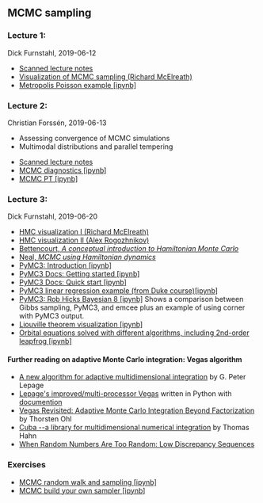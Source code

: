 ## MCMC sampling

### Lecture 1: 
Dick Furnstahl, 2019-06-12

* [Scanned lecture notes](https://github.com/NuclearTalent/Bayes2019/blob/master/topics/mcmc-sampling/Lecture_W1a_rjf.pdf)
* [Visualization of MCMC sampling (Richard McElreath)](http://elevanth.org/blog/2017/11/28/build-a-better-markov-chain/)
* [Metropolis Poisson example [ipynb]](https://github.com/NuclearTalent/Bayes2019/blob/master/topics/mcmc-sampling/Metropolis_Poisson_example.ipynb)


### Lecture 2: 
Christian Forss&eacute;n, 2019-06-13
- Assessing convergence of MCMC simulations
- Multimodal distributions and parallel tempering
* [Scanned lecture notes](https://github.com/NuclearTalent/Bayes2019/blob/master/topics/mcmc-sampling/Lecture_Th1b_cf.pdf)
* [MCMC diagnostics [ipynb]](https://github.com/NuclearTalent/Bayes2019/blob/master/topics/mcmc-sampling/MCMC-diagnostics.ipynb)
* [MCMC PT [ipynb]](https://github.com/NuclearTalent/Bayes2019/blob/master/topics/mcmc-sampling/MCMC-PT.ipynb)
  

### Lecture 3: 
Dick Furnstahl, 2019-06-20

* [HMC visualization I (Richard McElreath)](http://elevanth.org/blog/2017/11/28/build-a-better-markov-chain/)
* [HMC visualization II (Alex Rogozhnikov)](https://arogozhnikov.github.io/2016/12/19/markov_chain_monte_carlo.html)
* [Bettencourt, *A conceptual introduction to Hamiltonian Monte Carlo*](https://github.com/NuclearTalent/Bayes2019/blob/master/topics/mcmc-sampling/Refs/Conceptual_introduction_to_Hamiltonian_Monte_Carlo_Betancourt_1701.02434.pdf)
* [Neal, *MCMC using Hamiltonian dynamics*](https://github.com/NuclearTalent/Bayes2019/blob/master/topics/mcmc-sampling/Refs/MCMC_using_Hamiltonian_dynamics_Neal_1206.1901.pdf)
* [PyMC3: Introduction [ipynb]](https://github.com/NuclearTalent/Bayes2019/blob/master/topics/mcmc-sampling/PyMC3/PyMC3_intro.ipynb)
* [PyMC3 Docs: Getting started [ipynb]](https://github.com/NuclearTalent/Bayes2019/blob/master/topics/mcmc-sampling/PyMC3/PyMC3_docs_getting_started.ipynb)
* [PyMC3 Docs: Quick start [ipynb]](https://github.com/NuclearTalent/Bayes2019/blob/master/topics/mcmc-sampling/PyMC3/PyMC3_docs_api_quickstart.ipynb)
* [PyMC3 linear regression example (from Duke course)[ipynb]](https://github.com/NuclearTalent/Bayes2019/blob/master/topics/mcmc-sampling/PyMC3/Linear_regression_S15B_PyMC3.ipynb)
* [PyMC3: Rob Hicks Bayesian 8 [ipynb]](https://github.com/NuclearTalent/Bayes2019/blob/master/topics/mcmc-sampling/PyMC3/Rob_Hicks_bayesian_8.ipynb) Shows a comparison between Gibbs sampling, PyMC3, and emcee plus an example of using corner with PyMC3 output.
* [Liouville theorem visualization [ipynb]](https://github.com/NuclearTalent/Bayes2019/blob/master/topics/mcmc-sampling/PyMC3/Liouville_theorem_visualization.ipynb)
* [Orbital equations solved with different algorithms, including 2nd-order leapfrog [ipynb]](https://github.com/NuclearTalent/Bayes2019/blob/master/topics/mcmc-sampling/PyMC3/Orbital_eqs_with_different_algorithms.ipynb)


#### Further reading on adaptive Monte Carlo integration: Vegas algorithm

* [A new algorithm for adaptive multidimensional integration](https://www.sciencedirect.com/science/article/pii/0021999178900049?via%3Dihub) by G. Peter Lepage
* [Lepage's improved/multi-processor Vegas](https://github.com/gplepage/vegas) written in Python with [documention](https://vegas.readthedocs.io/en/latest/)
* [Vegas Revisited: Adaptive Monte Carlo Integration Beyond Factorization](https://arxiv.org/abs/hep-ph/9806432) by Thorsten Ohl
* [Cuba --a library for multidimensional numerical integration](https://arxiv.org/abs/hep-ph/0404043) by Thomas Hahn
* [When Random Numbers Are Too Random: Low Discrepancy Sequences](https://blog.demofox.org/2017/05/29/when-random-numbers-are-too-random-low-discrepancy-sequences/)

### Exercises
* [MCMC random walk and sampling [ipynb]](https://github.com/NuclearTalent/Bayes2019/blob/master/topics/mcmc-sampling/MCMC-random-walk-and-sampling.ipynb)
* [MCMC build your own sampler [ipynb]](https://github.com/NuclearTalent/Bayes2019/blob/master/topics/mcmc-sampling/MCMC-build-your-own-sampler.ipynb)
